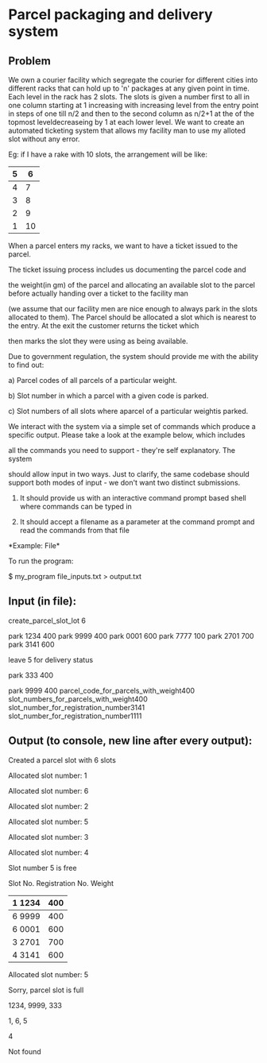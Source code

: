 # Parcel packaging and delivery system

## Problem


We own a courier facility which segregate the courier for different cities into different racks that can hold up to &#39;n&#39; packages at any given point in time. Each level in the rack has 2 slots. The slots is given a number first to all in one column starting at 1 increasing with increasing level from the entry point in steps of one till n/2 and then to the second column as n/2+1 at the of the topmost leveldecreaseing by 1 at each lower level. We want to create an automated ticketing system that allows my facility man to use my alloted slot without any error.

Eg: if I have a rake with 10 slots, the arrangement will be like:

| 5 | 6 |
| --- | --- |
| 4 | 7 |
| 3 | 8 |
| 2 | 9 |
| 1 | 10 |



When a parcel enters my racks, we want to have a ticket issued to the parcel.

The ticket issuing process includes us documenting the parcel code and

the weight(in gm) of the parcel and allocating an available slot to the parcel before actually handing over a ticket to the facility man

(we assume that our facility men are nice enough to always park in the slots allocated to them). The Parcel should be allocated a slot which is nearest to the entry. At the exit the customer returns the ticket which

then marks the slot they were using as being available.



Due to government regulation, the system should provide me with the ability to find out:



a) Parcel codes of all parcels of a particular weight.

b) Slot number in which a parcel with a given code is parked.

c) Slot numbers of all slots where aparcel of a particular weightis parked.



We interact with the system via a simple set of commands which produce a specific output. Please take a look at the example below, which includes

all the commands you need to support - they&#39;re self explanatory. The system

should allow input in two ways. Just to clarify, the same codebase should support both modes of input - we don&#39;t want two distinct submissions.



1) It should provide us with an interactive command prompt based shell where commands can be typed in

2) It should accept a filename as a parameter at the command prompt and read the commands from that file

\*Example: File\*

To run the program:

$ my\_program file\_inputs.txt &gt; output.txt



## Input (in file):

create\_parcel\_slot\_lot 6



park 1234 400 park 9999 400 park 0001 600 park 7777 100 park 2701 700 park 3141 600

leave 5 for delivery status

park 333 400

park 9999 400 parcel\_code\_for\_parcels\_with\_weight400 slot\_numbers\_for\_parcels\_with\_weight400 slot\_number\_for\_registration\_number3141 slot\_number\_for\_registration\_number1111



## Output (to console, new line after every output):

Created a parcel slot with 6 slots

Allocated slot number: 1

Allocated slot number: 6

Allocated slot number: 2

Allocated slot number: 5

Allocated slot number: 3

Allocated slot number: 4

Slot number 5 is free

Slot No. Registration No.   Weight

| 1 1234 | 400 |
| --- | --- |
| 6 9999 | 400 |
| 6 0001 | 600 |
| 3 2701 | 700 |
| 4 3141 | 600 |

Allocated slot number: 5

Sorry, parcel slot is full

1234, 9999, 333



1, 6, 5

4

Not found
